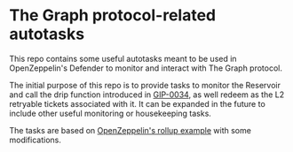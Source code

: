 # The Graph protocol-related autotasks

This repo contains some useful autotasks meant to be used in OpenZeppelin's Defender to monitor
and interact with The Graph protocol.

The initial purpose of this repo is to provide tasks to monitor the Reservoir and call the drip function introduced in [GIP-0034](https://forum.thegraph.com/t/gip-0034-the-graph-arbitrum-devnet-with-a-new-rewards-issuance-and-distribution-mechanism/3418), as well redeem as the L2 retryable tickets associated with it. It can be expanded in the future to include other useful monitoring or housekeeping tasks.

The tasks are based on [OpenZeppelin's rollup example](https://github.com/OpenZeppelin/defender-autotask-examples/tree/master/rollup) with some modifications.
